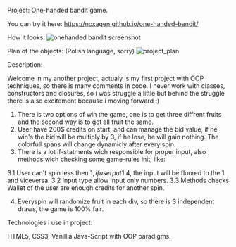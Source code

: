 Project: One-handed bandit game.

You can try it here: https://noxagen.github.io/one-handed-bandit/

How it looks:
![onehanded bandit screenshot](https://user-images.githubusercontent.com/87094041/173856729-72224ab3-75a7-4029-80a4-71f4c0214e5a.jpg)


Plan of the objects: (Polish language, sorry)
![project_plan](https://user-images.githubusercontent.com/87094041/173852898-fac92648-0096-4bc4-b82b-74a6f4d92996.jpg)

Description:

Welcome in my another project, actualy is my first project with OOP techniques, so there is many comments in code. 
I never work with classes, constructors and closures, so i was struggle a little but behind the struggle there is also excitement because i moving forward :)

1. There is two options of win the game, one is to get three diffrent fruits and the second way is to get all fruit the same.
2. User have 200$ credits on start, and can manage the bid value, if he win's the bid will be multiply by 3, if he lose, he will gain nothing. The colorfull spans will change dynamicly after every spin.
3. There is a lot if-statments wich responsible for proper input, also methods wich checking some game-rules init, like:

3.1 User can't spin less then 1$, if user put 1.4$, the input will be floored to the 1 and viceversa.
3.2 Input type allow input only numbers.
3.3 Methods checks Wallet of the user are enough credits for another spin.

4. Everyspin will randomize fruit in each div, so there is 3 independent draws, the game is 100% fair.

Technologies i use in project:

HTML5, CSS3, Vanillia Java-Script with OOP paradigms.
